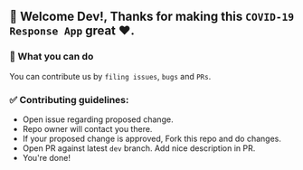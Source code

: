 ## 👋 Welcome Dev!, Thanks for making this `COVID-19 Response App` great ♥️.

### 💬 What you can do

You can contribute us by `filing issues`, `bugs` and `PRs`.

### ✅ Contributing guidelines:

- Open issue regarding proposed change.
- Repo owner will contact you there.
- If your proposed change is approved, Fork this repo and do changes.
- Open PR against latest `dev` branch. Add nice description in PR.
- You're done!
